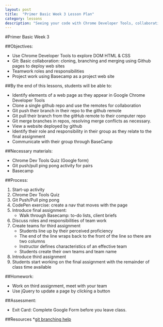 ```yaml
---
layout: post
title:  "Primer Basic Week 3 Lesson Plan"
category: lessons
description: "Seeing your code with Chrome Developer Tools, collaborating with git, and starting the final project."
---
```

#Primer Basic Week 3

##Objectives:
*	Use Chrome Developer Tools to explore DOM HTML & CSS
*	Git: Basic collaboration: cloning, branching and merging using Github pages to deploy web sites
*	Teamwork roles and responsibilities
*	Project work using Basecamp as a project web site

##By the end of this lessons, students will be able to:
*	Identify elements of a web page as they appear in Google Chrome Developer Tools
* Clone a single github repo and use the remotes for collaboration
*	Git push their branch in their repo to the github remote
*	Git pull their branch from the gitHub remote to their computer repo
*	Git merge branches in repos, resolving merge conflicts as necessary.
*	View a website deployed by github
*	Identify their role and responsibility in their group as they relate to the final assignment
*	Communicate with their group through BaseCamp


##Necessary materials:
*	Chrome Dev Tools Quiz (Google form)
*	Git push/pull ping pong activity for pairs
*	Basecamp

##Process:
1. Start-up activity
2.	Chrome Dev Tools Quiz
3.	Git Push/Pull ping pong
4.  CodePen exercise: create a nav that moves with the page
5.	Introduce final assignment:
	*	Walk through Basecamp: to-do lists, client briefs
6.	Discuss roles and responsibilities of team work
7.	Create teams for third assignment
	*	Students line up by their perceived proficiency
	*	The end of the line wraps back to the front of the line so there are two columns
	*	Instructor defines characteristics of an effective team
	* Students create their own teams and team name
8.	Introduce third assignment
9.	Students start working on the final assignment with the remainder of class time available

##Homework:
* Work on third assignment, meet with your team
* Use jQuery to update a page by clicking a button

##Assessment:
* Exit Card: Complete Google Form before you leave class.

##Resources
*[git branching help](http://git-scm.com/book/en/v2/Git-Branching-Branches-in-a-Nutshell)
